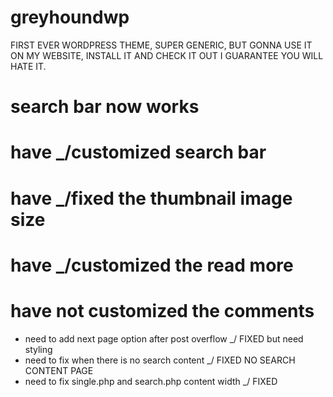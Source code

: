 # greyhoundwp


FIRST EVER WORDPRESS THEME, SUPER GENERIC, 
BUT GONNA USE IT ON MY WEBSITE, 
INSTALL IT AND CHECK IT OUT I GUARANTEE YOU WILL HATE IT.

# search bar now works
# have _/customized search bar
# have _/fixed the thumbnail image size
# have _/customized the read more
# have not customized the comments



- need to add next page option after post overflow _/ FIXED but need styling
- need to fix when there is no search content _/ FIXED NO SEARCH CONTENT PAGE
- need to fix single.php and search.php content width    _/ FIXED
